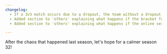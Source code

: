 ```yaml
---
changelog:
  - If a 3v3 match occurs due to a dropout, the team without a dropout will now be awarded a free game.
  - Added section to 'others' explaining what happens if the bracket fails to work
  - Added section to 'others' explaining what happens if the online service fails to work

---
```


After the chaos that happened last season, let's hope for a calmer season 32!
